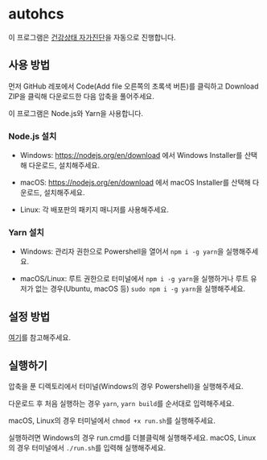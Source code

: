 # autohcs

이 프로그램은 [건강상태 자가진단](https://hcs.eduro.go.kr)을 자동으로 진행합니다.

## 사용 방법

먼저 GitHub 레포에서 Code(Add file 오른쪽의 초록색 버튼)를 클릭하고 Download ZIP을 클릭해 다운로드한 다음 압축을 풀어주세요.

이 프로그램은 Node.js와 Yarn을 사용합니다.

### Node.js 설치

* Windows: https://nodejs.org/en/download 에서 Windows Installer를 산택해 다운로드, 설치해주세요.

* macOS: https://nodejs.org/en/download 에서 macOS Installer를 산택해 다운로드, 설치해주세요.

* Linux: 각 배포판의 패키지 매니저를 사용해주세요.

### Yarn 설치

* Windows: 관리자 권한으로 Powershell을 열어서 `npm i -g yarn`을 실행해주세요.

* macOS/Linux: 루트 권한으로 터미널에서 `npm i -g yarn`을 실행하거나 루트 유저가 없는 경우(Ubuntu, macOS 등) `sudo npm i -g yarn`을 실행해주세요.

## 설정 방법

[여기](./config.txt)를 참고해주세요.

## 실행하기

압축을 푼 디렉토리에서 터미널(Windows의 경우 Powershell)을 실행해주세요.

다운로드 후 처음 실행하는 경우 `yarn`, `yarn build`를 순서대로 입력해주세요.

macOS, Linux의 경우 터미널에서 `chmod +x run.sh`를 실행해주세요.

실행하려면 Windows의 경우 run.cmd를 더블클릭해 실행해주세요. macOS, Linux의 경우 터미널에서 `./run.sh`를 입력해 실행해주세요.